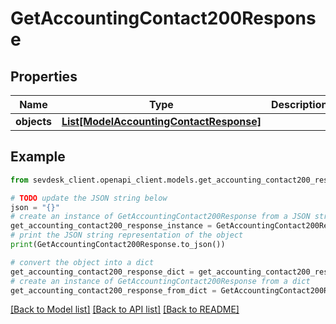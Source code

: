 # GetAccountingContact200Response


## Properties

Name | Type | Description | Notes
------------ | ------------- | ------------- | -------------
**objects** | [**List[ModelAccountingContactResponse]**](ModelAccountingContactResponse.md) |  | [optional] 

## Example

```python
from sevdesk_client.openapi_client.models.get_accounting_contact200_response import GetAccountingContact200Response

# TODO update the JSON string below
json = "{}"
# create an instance of GetAccountingContact200Response from a JSON string
get_accounting_contact200_response_instance = GetAccountingContact200Response.from_json(json)
# print the JSON string representation of the object
print(GetAccountingContact200Response.to_json())

# convert the object into a dict
get_accounting_contact200_response_dict = get_accounting_contact200_response_instance.to_dict()
# create an instance of GetAccountingContact200Response from a dict
get_accounting_contact200_response_from_dict = GetAccountingContact200Response.from_dict(get_accounting_contact200_response_dict)
```
[[Back to Model list]](../README.md#documentation-for-models) [[Back to API list]](../README.md#documentation-for-api-endpoints) [[Back to README]](../README.md)



